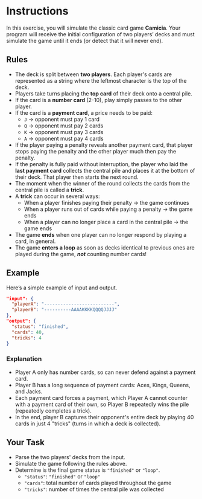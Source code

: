 # Instructions

In this exercise, you will simulate the classic card game **Camicia**.
Your program will receive the initial configuration of two players’ decks and must simulate the game until it ends (or detect that it will never end).

## Rules

- The deck is split between **two players**.
  Each player's cards are represented as a string where the leftmost character is the top of the deck.
- Players take turns placing the **top card** of their deck onto a central pile.
- If the card is a **number card** (2-10), play simply passes to the other player.
- If the card is a **payment card**, a price needs to be paid:
  - `J` → opponent must pay 1 card
  - `Q` → opponent must pay 2 cards
  - `K` → opponent must pay 3 cards
  - `A` → opponent must pay 4 cards
- If the player paying a penalty reveals another payment card, that player stops paying the penalty and the other player much then pay the penalty.
- If the penalty is fully paid without interruption, the player who laid the **last payment card** collects the central pile and places it at the bottom of their deck.
  That player then starts the next round.
- The moment when the winner of the round collects the cards from the central pile is called a **trick**.
- A **trick** can occur in several ways:
  - When a player finishes paying their penalty → the game continues
  - When a player runs out of cards while paying a penalty → the game ends
  - When a player can no longer place a card in the central pile → the game ends
- The game **ends** when one player can no longer respond by playing a card, in general.
- The game **enters a loop** as soon as decks identical to previous ones are played during the game, ***not*** counting number cards!

## Example

Here’s a simple example of input and output.

```json
"input": {
  "playerA": "--------------------------",
  "playerB": "----------AAAAKKKKQQQQJJJJ"
},
"output": {
  "status": "finished",
  "cards": 40,
  "tricks": 4
}
```

### Explanation

- Player A only has number cards, so can never defend against a payment card.
- Player B has a long sequence of payment cards: Aces, Kings, Queens, and Jacks.
- Each payment card forces a payment, which Player A cannot counter with a payment card of their own, so Player B repeatedly wins the pile (repeatedly completes a trick).
- In the end, player B captures their opponent's entire deck by playing 40 cards in just 4 "tricks" (turns in which a deck is collected).

## Your Task

- Parse the two players' decks from the input.
- Simulate the game following the rules above.
- Determine is the final game status is `"finished"` or `"loop"`.
  - `"status"`: `"finished"` or `"loop"`
  - `"cards"`: total number of cards played throughout the game
  - `"tricks"`: number of times the central pile was collected

